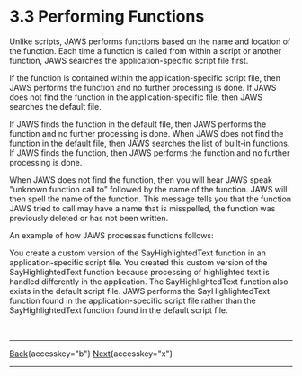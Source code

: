 # 3.3 Performing Functions

Unlike scripts, JAWS performs functions based on the name and location
of the function. Each time a function is called from within a script or
another function, JAWS searches the application-specific script file
first.

If the function is contained within the application-specific script
file, then JAWS performs the function and no further processing is done.
If JAWS does not find the function in the application-specific file,
then JAWS searches the default file.

If JAWS finds the function in the default file, then JAWS performs the
function and no further processing is done. When JAWS does not find the
function in the default file, then JAWS searches the list of built-in
functions. If JAWS finds the function, then JAWS performs the function
and no further processing is done.

When JAWS does not find the function, then you will hear JAWS speak
\"unknown function call to\" followed by the name of the function. JAWS
will then spell the name of the function. This message tells you that
the function JAWS tried to call may have a name that is misspelled, the
function was previously deleted or has not been written.

An example of how JAWS processes functions follows:

You create a custom version of the SayHighlightedText function in an
application-specific script file. You created this custom version of the
SayHighlightedText function because processing of highlighted text is
handled differently in the application. The SayHighlightedText function
also exists in the default script file. JAWS performs the
SayHighlightedText function found in the application-specific script
file rather than the SayHighlightedText function found in the default
script file.

 

  ---------------------------------------------------------- -- ----------------------------------------------------
  [Back](javascript:window.history.go(-1);){accesskey="b"}      [Next](03-4_ScriptsVsFunctions.htm){accesskey="x"}
  ---------------------------------------------------------- -- ----------------------------------------------------
